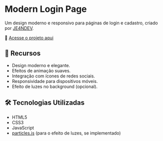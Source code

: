 # Modern Login Page

Um design moderno e responsivo para páginas de login e cadastro, criado por [JE4NDEV](https://github.com/JE4NDEV).


🔗 [Acesse o projeto aqui](http://animated-login-page.je4ndev.com/)

## 🚀 Recursos

- Design moderno e elegante.
- Efeitos de animação suaves.
- Integração com ícones de redes sociais.
- Responsividade para dispositivos móveis.
- Efeito de luzes no background (opcional).

## 🛠️ Tecnologias Utilizadas

- HTML5
- CSS3
- JavaScript
- [particles.js](https://vincentgarreau.com/particles.js/) (para o efeito de luzes, se implementado)
